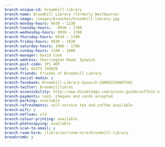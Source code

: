 ```yaml
---
branch-unique-id: broomhill-library
branch-name: Broomhill Library (formerly Westbourne)
branch-image: /images/branches/broomhill-library.jpg
branch-monday-hours: 0930 – 1230
branch-tuesday-hours:	0930 – 1700
branch-wednesday-hours:	0930 – 1700
branch-thursday-hours: 0930 – 1700
branch-friday-hours: 0930 – 1830
branch-saturday-hours: 1000 – 1700
branch-sunday-hours: 1100 – 1600
branch-manager: David Cook
branch-address: Sherrington Road, Ipswich
branch-post-code: IP1 4HT
branch-tel: 01473 749929
branch-friends: Friends of Broomhill Library
branch-social-media: y
branch-facebook: Broomhill-Library-Ipswich-280002258807562
branch-twitter: Broomhilllibra1
branch-accessibility: http://www.disabledgo.com/access-guide/suffolk-county-council/westbourne-library-2
branch-payments: cash, cheques and cards accepted
branch-parking: available
branch-refreshments: self-service tea and coffee available
branch-wifi: y
branch-netloan: old
branch-colour-printing: available
branch-photocopying: available
branch-scan-to-email: y
branch-room-hire: /libraries/room-hire/broomhill-library
breadcrumb: y
---
```


